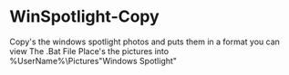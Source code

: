 # WinSpotlight-Copy
Copy's the windows spotlight photos and puts them in a format you can view
The .Bat File Place's the pictures into %UserName%\Pictures\"Windows Spotlight"
